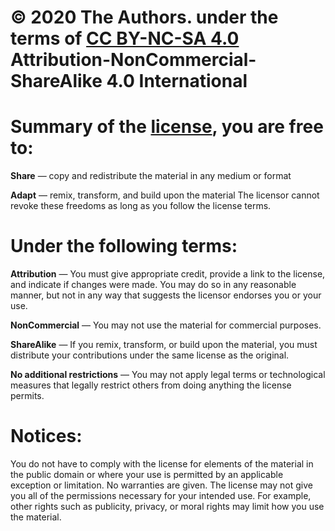 # © 2020 The Authors. under the terms of [CC BY-NC-SA 4.0](https://creativecommons.org/licenses/by-nc-sa/4.0/legalcode)  Attribution-NonCommercial-ShareAlike 4.0 International  

# Summary of the [license](https://creativecommons.org/licenses/by-nc-sa/4.0/legalcode), you are free to:  

**Share** — copy and redistribute the material in any medium or format  

**Adapt** — remix, transform, and build upon the material
The licensor cannot revoke these freedoms as long as you follow the license terms.  
  
  
# **Under the following terms:**  

**Attribution** — You must give appropriate credit, provide a link to the license, and indicate if changes were made. You may do so in any reasonable manner, but not in any way that suggests the licensor endorses you or your use.  

**NonCommercial** — You may not use the material for commercial purposes.  

**ShareAlike** — If you remix, transform, or build upon the material, you must distribute your contributions under the same license as the original.  

**No additional restrictions** — You may not apply legal terms or technological measures that legally restrict others from doing anything the license permits.  

# Notices:
You do not have to comply with the license for elements of the material in the public domain or where your use is permitted by an applicable exception or limitation.
No warranties are given. The license may not give you all of the permissions necessary for your intended use. For example, other rights such as publicity, privacy, or moral rights may limit how you use the material.
